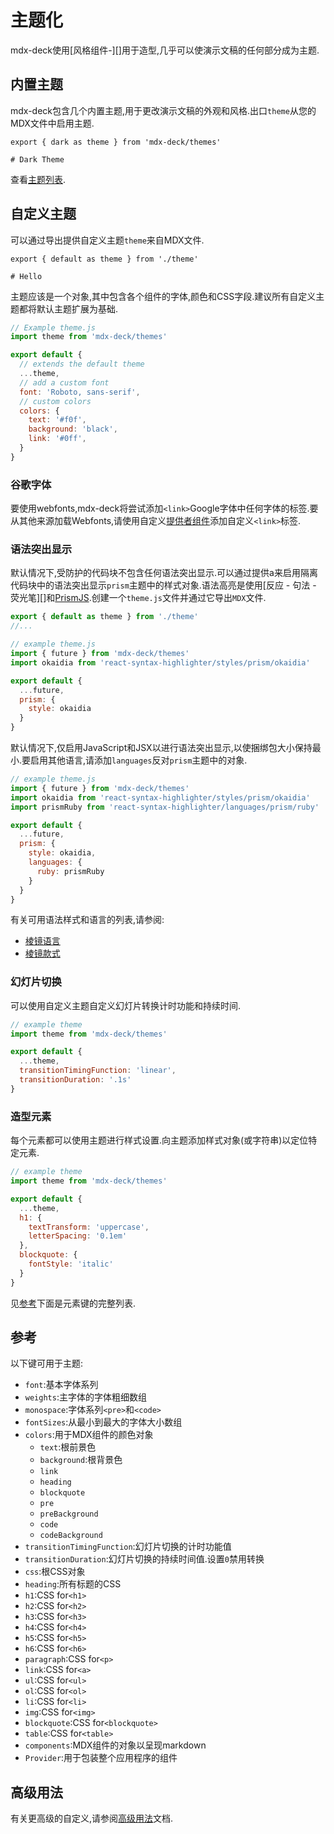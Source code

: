 
# 主题化

mdx-deck使用[风格组件-][]用于造型,几乎可以使演示文稿的任何部分成为主题.

## 内置主题

mdx-deck包含几个内置主题,用于更改演示文稿的外观和风格.出口`theme`从您的MDX文件中启用主题.

```mdx
export { dark as theme } from 'mdx-deck/themes'

# Dark Theme
```

查看[主题列表](themes.md).

## 自定义主题

可以通过导出提供自定义主题`theme`来自MDX文件.

```mdx
export { default as theme } from './theme'

# Hello
```

主题应该是一个对象,其中包含各个组件的字体,颜色和CSS字段.建议所有自定义主题都将默认主题扩展为基础.

```js
// Example theme.js
import theme from 'mdx-deck/themes'

export default {
  // extends the default theme
  ...theme,
  // add a custom font
  font: 'Roboto, sans-serif',
  // custom colors
  colors: {
    text: '#f0f',
    background: 'black',
    link: '#0ff',
  }
}
```

### 谷歌字体

要使用webfonts,mdx-deck将尝试添加`<link>`Google字体中任何字体的标签.要从其他来源加载Webfonts,请使用自定义[提供者组件](advanced.md#custom-provider-component)添加自定义`<link>`标签.

### 语法突出显示

默认情况下,受防护的代码块不包含任何语法突出显示.可以通过提供a来启用隔离代码块中的语法突出显示`prism`主题中的样式对象.语法高亮是使用[反应 - 句法 - 荧光笔][]和[PrismJS][].创建一个`theme.js`文件并通过它导出`MDX`文件.

```js
export { default as theme } from './theme'
//...
```

```js
// example theme.js
import { future } from 'mdx-deck/themes'
import okaidia from 'react-syntax-highlighter/styles/prism/okaidia'

export default {
  ...future,
  prism: {
    style: okaidia
  }
}
```

默认情况下,仅启用JavaScript和JSX以进行语法突出显示,以使捆绑包大小保持最小.要启用其他语言,请添加`languages`反对`prism`主题中的对象.

```js
// example theme.js
import { future } from 'mdx-deck/themes'
import okaidia from 'react-syntax-highlighter/styles/prism/okaidia'
import prismRuby from 'react-syntax-highlighter/languages/prism/ruby'

export default {
  ...future,
  prism: {
    style: okaidia,
    languages: {
      ruby: prismRuby
    }
  }
}
```

有关可用语法样式和语言的列表,请参阅:

-   [棱镜语言](https://github.com/conorhastings/react-syntax-highlighter/blob/master/AVAILABLE_LANGUAGES_PRISM.MD)
-   [棱镜款式](https://github.com/conorhastings/react-syntax-highlighter/blob/master/AVAILABLE_STYLES_PRISM.MD)

[prismjs]: https://github.com/PrismJS/prism

[react-syntax-highlighter]: https://github.com/conorhastings/react-syntax-highlighter

### 幻灯片切换

可以使用自定义主题自定义幻灯片转换计时功能和持续时间.

```js
// example theme
import theme from 'mdx-deck/themes'

export default {
  ...theme,
  transitionTimingFunction: 'linear',
  transitionDuration: '.1s'
}
```

### 造型元素

每个元素都可以使用主题进行样式设置.向主题添加样式对象(或字符串)以定位特定元素.

```js
// example theme
import theme from 'mdx-deck/themes'

export default {
  ...theme,
  h1: {
    textTransform: 'uppercase',
    letterSpacing: '0.1em'
  },
  blockquote: {
    fontStyle: 'italic'
  }
}
```

见[参考](#reference)下面是元素键的完整列表.

## 参考

以下键可用于主题:

-   `font`:基本字体系列
-   `weights`:主字体的字体粗细数组
-   `monospace`:字体系列`<pre>`和`<code>`
-   `fontSizes`:从最小到最大的字体大小数组
-   `colors`:用于MDX组件的颜色对象
    -   `text`:根前景色
    -   `background`:根背景色
    -   `link`
    -   `heading`
    -   `blockquote`
    -   `pre`
    -   `preBackground`
    -   `code`
    -   `codeBackground`
-   `transitionTimingFunction`:幻灯片切换的计时功能值
-   `transitionDuration`:幻灯片切换的持续时间值.设置`0`禁用转换
-   `css`:根CSS对象
-   `heading`:所有标题的CSS
-   `h1`:CSS for`<h1>`
-   `h2`:CSS for`<h2>`
-   `h3`:CSS for`<h3>`
-   `h4`:CSS for`<h4>`
-   `h5`:CSS for`<h5>`
-   `h6`:CSS for`<h6>`
-   `paragraph`:CSS for`<p>`
-   `link`:CSS for`<a>`
-   `ul`:CSS for`<ul>`
-   `ol`:CSS for`<ol>`
-   `li`:CSS for`<li>`
-   `img`:CSS for`<img>`
-   `blockquote`:CSS for`<blockquote>`
-   `table`:CSS for`<table>`
-   `components`:MDX组件的对象以呈现markdown
-   `Provider`:用于包装整个应用程序的组件

## 高级用法

有关更高级的自定义,请参阅[高级用法](advanced.md)文档.

[styled-components]: https://github.com/styled-components/styled-components

[mdx]: https://github.com/mdx-js/mdx
